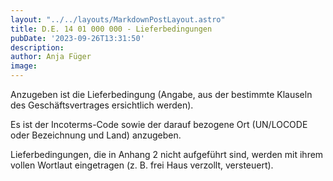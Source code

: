 ```yaml
---
layout: "../../layouts/MarkdownPostLayout.astro"
title: D.E. 14 01 000 000 - Lieferbedingungen
pubDate: '2023-09-26T13:31:50'
description: 
author: Anja Füger
image: 
---
```


Anzugeben ist die Lieferbedingung (Angabe, aus der bestimmte Klauseln des Geschäftsvertrages ersichtlich werden).

Es ist der Incoterms-Code sowie der darauf bezogene Ort (UN/LOCODE oder Bezeichnung und Land) anzugeben.

Lieferbedingungen, die in Anhang 2 nicht aufgeführt sind, werden mit ihrem vollen Wortlaut eingetragen (z. B. frei Haus verzollt, versteuert).